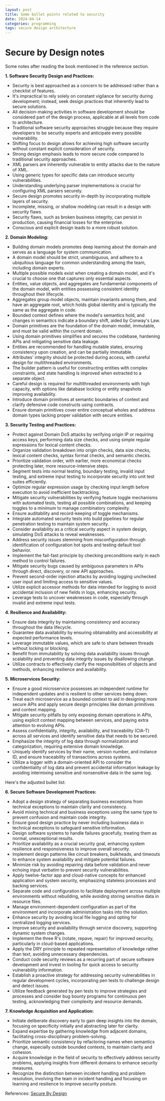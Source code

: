 ```yaml
---
layout: post
title: Some bullet points related to security
date: 2024-04-14
categories: programming
tags: secure design architecture
---
```


# Secure by Design notes

Some notes after reading the book mentioned in the reference section.

**1. Software Security Design and Practices:**
- Security is best approached as a concern to be addressed rather than a checklist of features.
- It's impractical to rely solely on constant vigilance for security during development; instead, seek design practices that inherently lead to secure solutions.
- All decision-making activities in software development should be considered part of the design process, applicable at all levels from code to architecture.
- Traditional software security approaches struggle because they require developers to be security experts and anticipate every possible vulnerability.
- Shifting focus to design allows for achieving high software security without constant explicit consideration of security.
- Strong design emphasis leads to more secure code compared to traditional security approaches.
- XML parsers are inherently vulnerable to entity attacks due to the nature of XML.
- Using generic types for specific data can introduce security vulnerabilities.
- Understanding underlying parser implementations is crucial for configuring XML parsers securely.
- Secure design promotes security in-depth by incorporating multiple layers of security.
- Incomplete, missing, or shallow modeling can result in a design with security flaws.
- Security flaws, such as broken business integrity, can persist in production, causing financial losses for the enterprise.
- Conscious and explicit design leads to a more robust solution.

**2. Domain Modeling:**
- Building domain models promotes deep learning about the domain and serves as a language for system communication.
- A domain model should be strict, unambiguous, and adhere to a ubiquitous language for common understanding among the team, including domain experts.
- Multiple possible models exist when creating a domain model, and it's crucial to choose one that captures only essential aspects.
- Entities, value objects, and aggregates are fundamental components of the domain model, with entities possessing consistent identity throughout their lifecycle.
- Aggregates group model objects, maintain invariants among them, and have an aggregate root, which holds global identity and is typically the same as the aggregate in code.
- Bounded context defines where the model's semantics hold, and changes in semantics indicate a boundary shift, aided by Conway's Law.
- Domain primitives are the foundation of the domain model, immutable, and must be valid within the current domain.
- Using domain primitives simplifies and secures the codebase, hardening APIs and mitigating sensitive data leakage.
- Entities are recommended for handling mutable states, ensuring consistency upon creation, and can be partially immutable.
- Attributes' integrity should be protected during access, with careful design for multithreaded environments.
- The builder pattern is useful for constructing entities with complex constraints, and state handling is improved when extracted to a separate object.
- Careful design is required for multithreaded environments with high capacity, with options like database locking or entity snapshots improving availability.
- Introduce domain primitives at semantic boundaries of context and clarify defensive code constructs using contracts.
- Ensure domain primitives cover entire conceptual wholes and address domain types lacking proper validation with secure entities.

**3. Security Testing and Practices:**
- Protect against Domain DoS attacks by verifying origin IP or requiring access keys, performing data size checks, and using simple regular expressions for lexical content checks.
- Organize validation breakdown into origin checks, data size checks, lexical content checks, syntax format checks, and semantic checks.
- Prioritize validation order, with earlier, more economical checks protecting later, more resource-intensive steps.
- Segment tests into normal testing, boundary testing, invalid input testing, and extreme input testing to incorporate security into unit test suites efficiently.
- Optimize regular expression usage by checking input length before execution to avoid inefficient backtracking.
- Mitigate security vulnerabilities by verifying feature toggle mechanisms with automated tests, testing all possible combinations, and keeping toggles to a minimum to manage combinatory complexity.
- Ensure auditability and record-keeping of toggle mechanisms.
- Integrate automated security tests into build pipelines for regular penetration testing to maintain system security.
- Consider availability as a critical security aspect in system design, simulating DoS attacks to reveal weaknesses.
- Address security issues stemming from misconfiguration through identification of configuration hot spots and testing default tool behavior.
- Implement the fail-fast principle by checking preconditions early in each method to control failures.
- Mitigate security bugs caused by ambiguous parameters in APIs through direct, discovery, or new API approaches.
- Prevent second-order injection attacks by avoiding logging unchecked user input and limiting access to sensitive values.
- Utilize explicit accessor methods for data intended for logging to avoid accidental inclusion of new fields in logs, enhancing security.
- Leverage tests to uncover weaknesses in code, especially through invalid and extreme input tests.

**4. Resilience and Availability:**
- Ensure data integrity by maintaining consistency and accuracy throughout the data lifecycle.
- Guarantee data availability by ensuring obtainability and accessibility at expected performance levels.
- Leverage immutable values, which are safe to share between threads without locking or blocking.
- Benefit from immutability by solving data availability issues through scalability and preventing data integrity issues by disallowing change.
- Utilize contracts to effectively clarify the responsibilities of objects and methods, enhancing resilience and availability.

**5. Microservices Security:**
- Ensure a good microservice possesses an independent runtime for independent updates and is resilient to other services being down.
- Treat each microservice as a bounded context to aid in designing more secure APIs and apply secure design principles like domain primitives and context mapping.
- Mitigate security pitfalls by only exposing domain operations in APIs, using explicit context mapping between services, and paying extra attention to evolving APIs.
- Assess confidentiality, integrity, availability, and traceability (CIA-T) across all services and identify sensitive data that needs to be secured.
- Emphasize the integrity of log data through normalization and categorization, requiring extensive domain knowledge.
- Uniquely identify services by their name, version number, and instance ID, and ensure traceability of transactions across systems.
- Utilize a logger with a domain-oriented API to consider the confidentiality of log data and prevent accidental information leakage by avoiding intermixing sensitive and nonsensitive data in the same log.

Here's the adjusted bullet list:

**6. Secure Software Development Practices:**
- Adopt a design strategy of separating business exceptions from technical exceptions to maintain clarity and consistency.
- Avoid mixing technical and business exceptions using the same type to prevent confusion and maintain code integrity.
- Ensure good design practice by never including business data in technical exceptions to safeguard sensitive information.
- Design software systems to handle failures gracefully, treating them as normal, unexceptional results.
- Prioritize availability as a crucial security goal, enhancing system resilience and responsiveness to improve overall security.
- Implement design patterns like circuit breakers, bulkheads, and timeouts to enhance system availability and mitigate potential failures.
- Minimize risk by avoiding repairing data before validation and never echoing input verbatim to prevent security vulnerabilities.
- Apply twelve-factor app and cloud-native concepts for enhanced application and system security, emphasizing stateless processes and backing services.
- Separate code and configuration to facilitate deployment across multiple environments without rebuilding, while avoiding storing sensitive data in resource files.
- Manage environment-dependent configuration as part of the environment and incorporate administration tasks into the solution.
- Enhance security by avoiding local file logging and opting for centralized logging services.
- Improve security and availability through service discovery, supporting dynamic system changes.
- Implement the three R's (rotate, repave, repair) for improved security, particularly in cloud-based applications.
- Apply the DRY principle to repeated representation of knowledge rather than text, avoiding unnecessary dependencies.
- Conduct code security reviews as a recurring part of secure software development and invest in tooling for quick access to security vulnerability information.
- Establish a proactive strategy for addressing security vulnerabilities in regular development cycles, incorporating pen tests to challenge design and detect issues.
- Utilize feedback generated by pen tests to improve strategies and processes and consider bug bounty programs for continuous pen testing, acknowledging their complexity and resource demands.

**7. Knowledge Acquisition and Application:**
- Initiate deliberate discovery early to gain deep insights into the domain, focusing on specificity initially and abstracting later for clarity.
- Expand expertise by gathering knowledge from adjacent domains, facilitating cross-disciplinary problem-solving.
- Prioritize semantic consistency by refactoring names when semantics change, especially outside bounded contexts, to maintain clarity and cohesion.
- Acquire knowledge in the field of security to effectively address security problems, applying insights from different domains to enhance security measures.
- Recognize the distinction between incident handling and problem resolution, involving the team in incident handling and focusing on learning and resilience to improve security posture.

References: [Secure By Design](https://www.amazon.com/Secure-Design-Daniel-Deogun/dp/1617294357)
